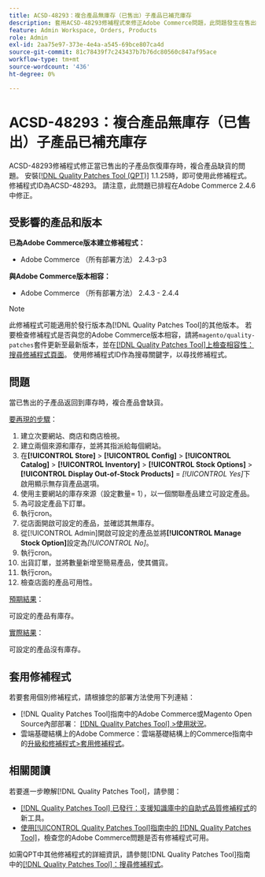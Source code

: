 ```yaml
---
title: ACSD-48293：複合產品無庫存（已售出）子產品已補充庫存
description: 套用ACSD-48293修補程式來修正Adobe Commerce問題，此問題發生在售出的子產品恢復庫存時，複合產品會缺貨。
feature: Admin Workspace, Orders, Products
role: Admin
exl-id: 2aa75e97-373e-4e4a-a545-69bce807ca4d
source-git-commit: 81c78439f7c243437b7b76dc80560c847af95ace
workflow-type: tm+mt
source-wordcount: '436'
ht-degree: 0%

---
```


# ACSD-48293：複合產品無庫存（已售出）子產品已補充庫存

ACSD-48293修補程式修正當已售出的子產品恢復庫存時，複合產品缺貨的問題。 安裝[[!DNL Quality Patches Tool (QPT)]](https://experienceleague.adobe.com/zh-hant/docs/commerce-knowledge-base/kb/announcements/commerce-announcements/magento-quality-patches-released-new-tool-to-self-serve-quality-patches) 1.1.25時，即可使用此修補程式。 修補程式ID為ACSD-48293。 請注意，此問題已排程在Adobe Commerce 2.4.6中修正。

## 受影響的產品和版本

**已為Adobe Commerce版本建立修補程式：**

* Adobe Commerce （所有部署方法） 2.4.3-p3

**與Adobe Commerce版本相容：**

* Adobe Commerce （所有部署方法） 2.4.3 - 2.4.4

>[!NOTE]
>
>此修補程式可能適用於發行版本為[!DNL Quality Patches Tool]的其他版本。 若要檢查修補程式是否與您的Adobe Commerce版本相容，請將`magento/quality-patches`套件更新至最新版本，並在[[!DNL Quality Patches Tool]上檢查相容性：搜尋修補程式頁面](https://experienceleague.adobe.com/tools/commerce-quality-patches/index.html?lang=zh-Hant)。 使用修補程式ID作為搜尋關鍵字，以尋找修補程式。

## 問題

當已售出的子產品返回到庫存時，複合產品會缺貨。

<u>要再現的步驟</u>：

1. 建立次要網站、商店和商店檢視。
1. 建立兩個來源和庫存，並將其指派給每個網站。
1. 在&#x200B;**[!UICONTROL Store]** > **[!UICONTROL Config]** > **[!UICONTROL Catalog]** > **[!UICONTROL Inventory]** > **[!UICONTROL Stock Options]** > **[!UICONTROL Display Out-of-Stock Products]** = *[!UICONTROL Yes]*&#x200B;下啟用顯示無存貨產品選項。
1. 使用主要網站的庫存來源（設定數量= 1），以一個關聯產品建立可設定產品。
1. 為可設定產品下訂單。
1. 執行cron。
1. 從店面開啟可設定的產品，並確認其無庫存。
1. 從[!UICONTROL Admin]開啟可設定的產品並將&#x200B;**[!UICONTROL Manage Stock Option]**&#x200B;設定為&#x200B;*[!UICONTROL No]*。
1. 執行cron。
1. 出貨訂單，並將數量新增至簡易產品，使其備貨。
1. 執行cron。
1. 檢查店面的產品可用性。

<u>預期結果</u>：

可設定的產品有庫存。

<u>實際結果</u>：

可設定的產品沒有庫存。

## 套用修補程式

若要套用個別修補程式，請根據您的部署方法使用下列連結：

* [!DNL Quality Patches Tool]指南中的Adobe Commerce或Magento Open Source內部部署： [[!DNL Quality Patches Tool] >使用狀況](/help/tools/quality-patches-tool/usage.md)。
* 雲端基礎結構上的Adobe Commerce：雲端基礎結構上的Commerce指南中的[升級和修補程式>套用修補程式](https://experienceleague.adobe.com/docs/commerce-cloud-service/user-guide/develop/upgrade/apply-patches.html?lang=zh-Hant)。

## 相關閱讀

若要進一步瞭解[!DNL Quality Patches Tool]，請參閱：

* [[!DNL Quality Patches Tool] 已發行：支援知識庫中的自助式品質修補程式](https://experienceleague.adobe.com/zh-hant/docs/commerce-knowledge-base/kb/announcements/commerce-announcements/magento-quality-patches-released-new-tool-to-self-serve-quality-patches)的新工具。
* [使用[!UICONTROL Quality Patches Tool]指南中的 [!DNL Quality Patches Tool]](/help/tools/quality-patches-tool/patches-available-in-qpt/check-patch-for-magento-issue-with-magento-quality-patches.md)，檢查您的Adobe Commerce問題是否有修補程式可用。


如需QPT中其他修補程式的詳細資訊，請參閱[!DNL Quality Patches Tool]指南中的[[!DNL Quality Patches Tool]：搜尋修補程式](https://experienceleague.adobe.com/tools/commerce-quality-patches/index.html?lang=zh-Hant)。
